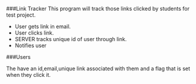 ###Link Tracker
This program will track those links clicked by students for test project.

+ User gets link in email.
+ User clicks link.
+ SERVER tracks unique id of user through link.
+ Notifies user

###Users

The have an id,email,unique link associated with them and a flag that is set when they click it.
